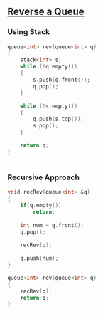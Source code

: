 ## [Reverse a Queue](https://practice.geeksforgeeks.org/problems/queue-reversal/1) 

### Using Stack

```cpp
queue<int> rev(queue<int> q)
{
    stack<int> s;
    while (!q.empty())
    {
        s.push(q.front());
        q.pop();
    }

    while (!s.empty())
    {
        q.push(s.top());
        s.pop();
    }

    return q;
}
```
#
### Recursive Approach
```cpp
void recRev(queue<int> &q)
{
    if(q.empty())
        return;
    
    int num = q.front();
    q.pop();
    
    recRev(q);
    
    q.push(num);
}

queue<int> rev(queue<int> q)
{
    recRev(q);
    return q;
}
```